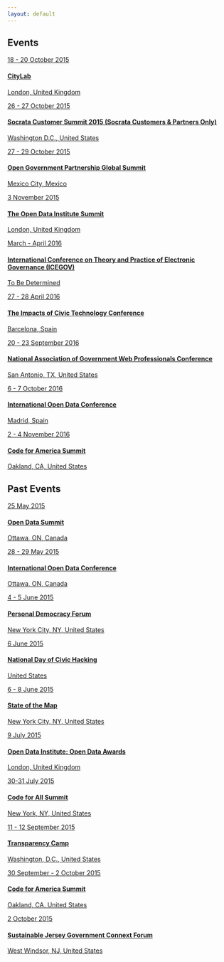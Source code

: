 ```yaml
---
layout: default
---
```


## <span class="glyphicon glyphicon-calendar"></span> Events

<div class="list-group">
  <a class="list-group-item" href="http://www.theatlantic.com/live/events/citylab/2015/">
    <span class="badge">18 - 20 October 2015</span>
    <h4>CityLab</h4>
    <p>London, United Kingdom</p>
  </a>
  <a class="list-group-item" href="http://customer-summit.socrata.com/">
    <span class="badge">26 - 27 October 2015</span>
    <h4>Socrata Customer Summit 2015 (Socrata Customers &amp; Partners Only)</h4>
    <p>Washington D.C., United States</p>
  </a>
  <a class="list-group-item" href="http://www.opengovpartnership.org/2015Summit">
    <span class="badge">27 - 29 October 2015</span>
    <h4>Open Government Partnership Global Summit</h4>
    <p>Mexico City, Mexico</p>
  </a>
  <a class="list-group-item" href="http://summit.theodi.org/">
    <span class="badge">3 November 2015</span>
    <h4>The Open Data Institute Summit</h4>
    <p>London, United Kingdom</p>
  </a>
  <a class="list-group-item" href="http://icegov.org/">
    <span class="badge">March - April 2016</span>
    <h4>International Conference on Theory and Practice of Electronic Governance (ICEGOV)</h4>
    <p>To Be Determined</p>
  </a>
  <a class="list-group-item" href="https://www.mysociety.org/research/tictec-2016/">
    <span class="badge">27 - 28 April 2016</span>
    <h4>The Impacts of Civic Technology Conference</h4>
    <p>Barcelona, Spain</p>
  </a>
  <a class="list-group-item" href="https://www.nagw.org/conference">
    <span class="badge">20 - 23 September 2016</span>
    <h4>National Association of Government Web Professionals Conference</h4>
    <p>San Antonio, TX, United States</p>
  </a>
  <a class="list-group-item" href="http://www.iodc2016.es/">
    <span class="badge">6 - 7 October 2016</span>
    <h4>International Open Data Conference</h4>
    <p>Madrid, Spain</p>
  </a>
  <a class="list-group-item" href="http://www.codeforamerica.org/summit/">
    <span class="badge">2 - 4 November 2016</span>
    <h4>Code for America Summit</h4>
    <p>Oakland, CA, United States</p>
  </a>

</div>

## Past Events

<div class="list-group">
  <a class="list-group-item" href="http://opendatasummit.ca/en/">
    <span class="badge">25 May 2015</span>
    <h4>Open Data Summit</h4>
    <p>Ottawa, ON, Canada</p>
  </a>
  <a class="list-group-item" href="http://opendatacon.org/">
    <span class="badge">28 - 29 May 2015</span>
    <h4>International Open Data Conference</h4>
    <p>Ottawa, ON, Canada</p>
  </a>
  <a class="list-group-item" href="https://personaldemocracy.com/conference">
    <span class="badge">4 - 5 June 2015</span>
    <h4>Personal Democracy Forum</h4>
    <p>New York City, NY, United States</p>
  </a>
  <a class="list-group-item" href="http://hackforchange.org/">
    <span class="badge">6 June 2015</span>
    <h4>National Day of Civic Hacking</h4>
    <p>United States</p>
  </a>
  <a class="list-group-item" href="http://stateofthemap.us/">
    <span class="badge">6 - 8 June 2015</span>
    <h4>State of the Map</h4>
    <p>New York City, NY, United States</p>
  </a>
  <a class="list-group-item" href="http://awards.theodi.org/">
    <span class="badge">9 July 2015</span>
    <h4>Open Data Institute: Open Data Awards</h4>
    <p>London, United Kingdom</p>
  </a>
  <a class="list-group-item" href="http://codeforall.org/summit">
    <span class="badge">30-31 July 2015</span>
    <h4>Code for All Summit</h4>
    <p>New York, NY, United States</p>
  </a>
  <a class="list-group-item" href="http://transparencycamp.org/">
    <span class="badge">11 - 12 September 2015</span>
    <h4>Transparency Camp</h4>
    <p>Washington, D.C., United States</p>
  </a>
    <a class="list-group-item" href="http://www.codeforamerica.org/summit/">
    <span class="badge">30 September - 2 October 2015</span>
    <h4>Code for America Summit</h4>
    <p>Oakland, CA, United States</p>
  </a>
  <a class="list-group-item" href="http://www.sustainablejersey.com/events-trainings/government-connext-forum/breakout-sessions/">
    <span class="badge">2 October 2015</span>
    <h4>Sustainable Jersey Government Connext Forum</h4>
    <p>West Windsor, NJ, United States</p>
  </a>
</div>
